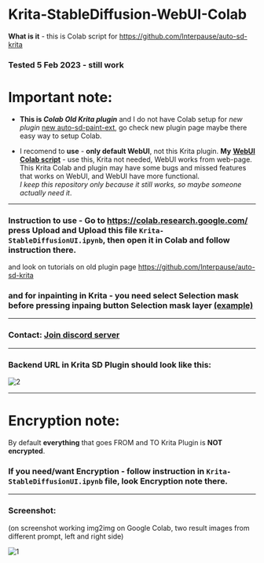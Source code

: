 # Krita-StableDiffusion-WebUI-Colab

**What is it** - this is Colab script for https://github.com/Interpause/auto-sd-krita

### Tested 5 Feb 2023 - still work

# Important note:

- **This is _Colab Old Krita plugin_** and I do not have Colab setup for *new plugin* [new auto-sd-paint-ext](https://github.com/Interpause/auto-sd-paint-ext), go check new plugin page maybe there easy way to setup Colab.

- I recomend to **use** - **only default WebUI**, not this Krita plugin. **My** [**WebUI Colab script**](https://github.com/danilw/WebUI-Colab-AUTOMATIC1111-stable-diffusion-webui) - use this, Krita not needed, WebUI works from web-page.\
This Krita Colab and plugin may have some bugs and missed features that works on WebUI, and WebUI have more functional.\
*I keep this repository only because it still works, so maybe someone actually need it*.

___

### Instruction to use - Go to https://colab.research.google.com/ press Upload and Upload this file `Krita-StableDiffusionUI.ipynb`, then open it in Colab and follow instruction there.

and look on tutorials on old plugin page https://github.com/Interpause/auto-sd-krita

### and **for inpainting in Krita** - you need select Selection mask before pressing inpaing button Selection mask layer [(example)](https://i.imgur.com/cbkpH63.png)

___
### Contact: [**Join discord server**](https://discord.gg/JKyqWgt)

___

### Backend URL in Krita SD Plugin should look like this:

![2](https://user-images.githubusercontent.com/24825887/197233926-f6a269ec-e5ab-4743-ba14-9d020fabb66d.png)

___

# Encryption note:

By default **everything** that goes FROM and TO Krita Plugin is **NOT encrypted**.

### If you need/want Encryption - follow instruction in `Krita-StableDiffusionUI.ipynb` file, look Encryption note there.

___

### Screenshot: 

(on screenshot working img2img on Google Colab, two result images from different prompt, left and right side)

![1](https://user-images.githubusercontent.com/24825887/197250176-63e99121-215e-44e8-9cc1-0017d57f2adb.png)
